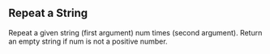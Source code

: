 ## Repeat a String

Repeat a given string (first argument) num times (second argument). Return an empty string if num is not a positive number.